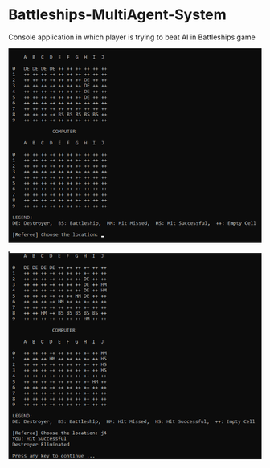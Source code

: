 # Battleships-MultiAgent-System
Console application in which player is trying to beat AI in Battleships game

![](images/Battleships1.png)

![](images/Battleships2.png)
